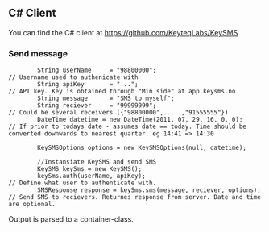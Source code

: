 ## C# Client
You can find the C# client at https://github.com/KeyteqLabs/KeySMS

### Send message

            String userName 	= "98800000";				                // Username used to authenicate with 
		    String apiKey		= "...";	                                // API key. Key is obtained through "Min side" at app.keysms.no
		    String message 		= "SMS to myself";
		    String reciever 	= "99999999";				                // Could be several receivers ({"98800000",.....,"91555555"})
            DateTime datetime = new DateTime(2011, 07, 29, 16, 0, 0);       // If prior to todays date - assumes date == today. Time should be converted downwards to nearest quarter. eg 14:41 => 14:30

            KeySMSOptions options = new KeySMSOptions(null, datetime);
		
		    //Instansiate KeySMS and send SMS
		    KeySMS keySms = new KeySMS();
		    keySms.auth(userName, apiKey);		 			                // Define what user to authenticate with.
		    SMSResponse response = keySms.sms(message, reciever, options);	// Send SMS to recievers. Returnes response from server. Date and time are optional.  		
		
Output is parsed to a container-class.